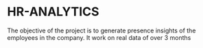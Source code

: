 # HR-ANALYTICS 
The objective of the project is to generate presence insights of the employees in the company.
It work on real data of over 3 months
